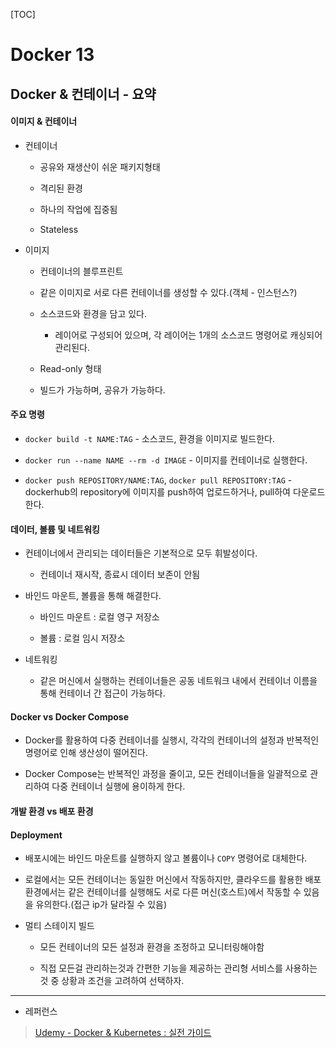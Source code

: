 [TOC]

# Docker 13

## Docker & 컨테이너 - 요약

#### 이미지 & 컨테이너

- 컨테이너
  
  - 공유와 재생산이 쉬운 패키지형태
  
  - 격리된 환경
  
  - 하나의 작업에 집중됨
  
  - Stateless

- 이미지
  
  - 컨테이너의 블루프린트
  
  - 같은 이미지로 서로 다른 컨테이너를 생성할 수 있다.(객체 - 인스턴스?)
  
  - 소스코드와 환경을 담고 있다.
    
    - 레이어로 구성되어 있으며, 각 레이어는 1개의 소스코드 명령어로 캐싱되어 관리된다.
  
  - Read-only 형태
  
  - 빌드가 가능하며, 공유가 가능하다.

#### 주요 명령

- `docker build -t NAME:TAG` - 소스코드, 환경을 이미지로 빌드한다.

- `docker run --name NAME --rm -d IMAGE` - 이미지를 컨테이너로 실행한다.

- `docker push REPOSITORY/NAME:TAG`, `docker pull REPOSITORY:TAG` -  dockerhub의 repository에 이미지를 push하여 업로드하거나, pull하여 다운로드한다.

#### 데이터, 볼륨 및 네트워킹

- 컨테이너에서 관리되는 데이터들은 기본적으로 모두 휘발성이다.
  
  - 컨테이너 재시작, 종료시 데이터 보존이 안됨

- 바인드 마운트, 볼륨을 통해 해결한다.
  
  - 바인드 마운트 : 로컬 영구 저장소
  
  - 볼륨 : 로컬 임시 저장소

- 네트워킹
  
  - 같은 머신에서 실행하는 컨테이너들은 공동 네트워크 내에서 컨테이너 이름을 통해 컨테이너 간 접근이 가능하다.

#### Docker vs Docker Compose

- Docker를 활용하여 다중 컨테이너를 실행시, 각각의 컨테이너의 설정과 반복적인 명령어로 인해 생산성이 떨어진다.

- Docker Compose는 반복적인 과정을 줄이고, 모든 컨테이너들을 일괄적으로 관리하여 다중 컨테이너 실행에 용이하게 한다.

#### 개발 환경 vs 배포 환경

#### Deployment

- 배포시에는 바인드 마운트를 실행하지 않고 볼륨이나 `COPY` 명령어로 대체한다.

- 로컬에서는 모든 컨테이너는 동일한 머신에서 작동하지만, 클라우드를 활용한 배포환경에서는 같은 컨테이너를 실행해도 서로 다른 머신(호스트)에서 작동할 수 있음을 유의한다.(접근 ip가 달라질 수 있음)

- 멀티 스테이지 빌드
  
  - 모든 컨테이너의 모든 설정과 환경을 조정하고 모니터링해야함
  
  - 직접 모든걸 관리하는것과 간편한 기능을 제공하는 관리형 서비스를 사용하는 것 중 상황과 조건을 고려하여 선택하자.

---

- 레퍼런스

> [Udemy - Docker & Kubernetes : 실전 가이드](https://www.udemy.com/course/docker-kubernetes-2022/)
